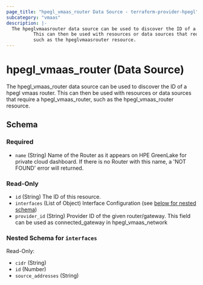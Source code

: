 ```yaml
---
page_title: "hpegl_vmaas_router Data Source - terraform-provider-hpegl"
subcategory: "vmaas"
description: |-
  The hpeglvmaasrouter data source can be used to discover the ID of a hpegl vmaas router.
          This can then be used with resources or data sources that require a hpeglvmaasrouter,
          such as the hpeglvmaasrouter resource.
---
```

# hpegl_vmaas_router (Data Source)

The hpegl_vmaas_router data source can be used to discover the ID of a hpegl vmaas router.
		This can then be used with resources or data sources that require a hpegl_vmaas_router,
		such as the hpegl_vmaas_router resource.



<!-- schema generated by tfplugindocs -->
## Schema

### Required

- `name` (String) Name of the Router as it appears on HPE GreenLake for private cloud dashboard. If there is no Router with this name, a 'NOT FOUND' error will returned.

### Read-Only

- `id` (String) The ID of this resource.
- `interfaces` (List of Object) Interface Configuration (see [below for nested schema](#nestedatt--interfaces))
- `provider_id` (String) Provider ID of the given router/gateway. This field can be used as connected_gateway in hpegl_vmaas_network

<a id="nestedatt--interfaces"></a>
### Nested Schema for `interfaces`

Read-Only:

- `cidr` (String)
- `id` (Number)
- `source_addresses` (String)


